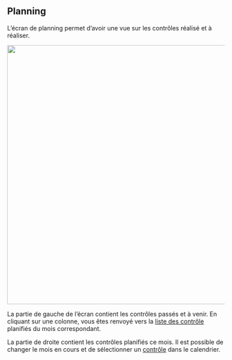 ## Planning

L’écran de planning permet d’avoir une vue sur les contrôles réalisé et à réaliser.

[<img src="/deming/images/cal.png" width="600">](/deming/images/cal.png)


La partie de gauche de l’écran contient les contrôles passés et à venir. En cliquant sur une colonne, 
vous êtes renvoyé vers la [liste des contrôle](/deming/controls.fr/#list) planifiés du mois correspondant.


La partie de droite contient les contrôles planifiés ce mois. Il est possible de changer le mois en cours et de sélectionner 
un [contrôle](/deming/controls.fr/#show) dans le calendrier.

